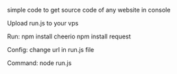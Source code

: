 simple code to get source code of any website in console

Upload run.js to your vps

Run:
npm install cheerio
npm install request

Config:
change url in run.js file

Command:
node run.js
